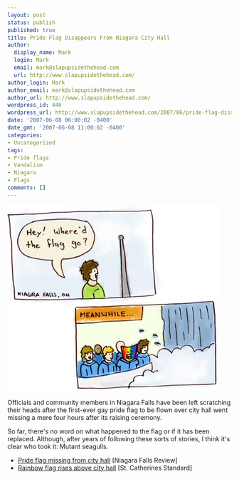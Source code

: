 ```yaml
---
layout: post
status: publish
published: true
title: Pride Flag Disappears From Niagara City Hall
author:
  display_name: Mark
  login: Mark
  email: mark@slapupsidethehead.com
  url: http://www.slapupsidethehead.com/
author_login: Mark
author_email: mark@slapupsidethehead.com
author_url: http://www.slapupsidethehead.com/
wordpress_id: 446
wordpress_url: http://www.slapupsidethehead.com/2007/06/pride-flag-disappears/
date: '2007-06-08 06:00:02 -0400'
date_gmt: '2007-06-08 11:00:02 -0400'
categories:
- Uncategorized
tags:
- Pride flags
- Vandalism
- Niagara
- Flags
comments: []
---
```

![Pride Flag Vacation](/wp-content/media/2007/06/flag-vacation.jpg)

Officials and community members in Niagara Falls have been left scratching their heads after the first-ever gay pride flag to be flown over city hall went missing a mere four hours after its raising ceremony.

So far, there's no word on what happened to the flag or if it has been replaced. Although, after years of following these sorts of stories, I think it's clear who took it: Mutant seagulls.

- [Pride flag missing from city hall](http://www.niagarafallsreview.ca/webapp/sitepages/content.asp?contentid=557835&catname=Local+News) [Niagara Falls Review]
- [Rainbow flag rises above city hall](http://www.stcatharinesstandard.ca/webapp/sitepages/content.asp?contentid=553533&catname=Local+News&classif=News+Live) [St. Catherines Standard]

